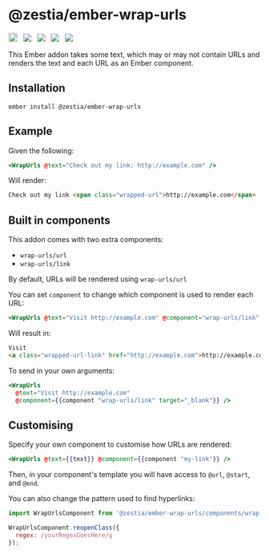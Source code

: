 # @zestia/ember-wrap-urls

<a href="https://badge.fury.io/js/%40zestia%2Fember-wrap-urls"><img src="https://badge.fury.io/js/%40zestia%2Fember-wrap-urls.svg" alt="npm version" height="18"></a> &nbsp;
<a href="http://travis-ci.org/zestia/ember-wrap-urls"><img src="https://travis-ci.org/zestia/ember-wrap-urls.svg?branch=master"></a> &nbsp; <a href="https://david-dm.org/zestia/ember-wrap-urls#badge-embed"><img src="https://david-dm.org/zestia/ember-wrap-urls.svg"></a> &nbsp; <a href="https://david-dm.org/zestia/ember-wrap-urls#dev-badge-embed"><img src="https://david-dm.org/zestia/ember-wrap-urls/dev-status.svg"></a> &nbsp; <a href="https://emberobserver.com/addons/@zestia/ember-wrap-urls"><img src="https://emberobserver.com/badges/-zestia-ember-wrap-urls.svg"></a>

This Ember addon takes some text, which may or may not contain URLs and renders the text and each URL as an Ember component.

## Installation

```
ember install @zestia/ember-wrap-urls
```

## Example

Given the following:

```handlebars
<WrapUrls @text="Check out my link: http://example.com" />
```

Will render:

```html
Check out my link <span class="wrapped-url">http://example.com</span>
```

## Built in components

This addon comes with two extra components:

- `wrap-urls/url`
- `wrap-urls/link`

By default, URLs will be rendered using `wrap-urls/url`

You can set `component` to change which component is used to render each URL:

```handlebars
<WrapUrls @text="Visit http://example.com" @component="wrap-urls/link" />
```

Will result in:

```html
Visit
<a class="wrapped-url-link" href="http://example.com">http://example.com</a>
```

To send in your own arguments:

```handlebars
<WrapUrls
  @text="Visit http://example.com"
  @component={{component "wrap-urls/link" target="_blank"}} />
```

## Customising

Specify your own component to customise how URLs are rendered:

```handlebars
<WrapUrls @text={{text}} @component={{component "my-link"}} />
```

Then, in your component's template you will have access to `@url`, `@start`, and `@end`.

You can also change the pattern used to find hyperlinks:

```javascript
import WrapUrlsComponent from '@zestia/ember-wrap-urls/components/wrap-urls';

WrapUrlsComponent.reopenClass({
  regex: /yourRegexGoesHere/g
});
```
